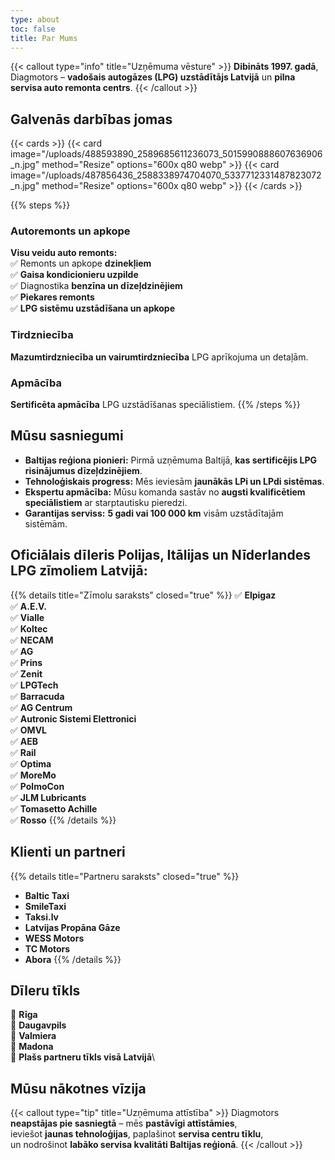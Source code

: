 ```yaml
---
type: about
toc: false
title: Par Mums
---
```


{{< callout type="info" title="Uzņēmuma vēsture" >}}
**Dibināts 1997. gadā**, Diagmotors – **vadošais autogāzes (LPG) uzstādītājs Latvijā** un **pilna servisa auto remonta centrs**.
{{< /callout >}}

## Galvenās darbības jomas

{{< cards >}}
{{< card image="/uploads/488593890_2589685611236073_5015990888607636906_n.jpg" method="Resize" options="600x q80 webp" >}}
{{< card image="/uploads/487856436_2588338974704070_5337712331487823072_n.jpg" method="Resize" options="600x q80 webp" >}}
{{< /cards >}}

{{% steps %}}

### Autoremonts un apkope

**Visu veidu auto remonts:**\
✅ Remonts un apkope **dzinekļiem**\
✅ **Gaisa kondicionieru uzpilde**\
✅ Diagnostika **benzīna un dīzeļdzinējiem**\
✅ **Piekares remonts**\
✅ **LPG sistēmu uzstādīšana un apkope**

### Tirdzniecība

**Mazumtirdzniecība un vairumtirdzniecība** LPG aprīkojuma un detaļām.

### Apmācība

**Sertificēta apmācība** LPG uzstādīšanas speciālistiem.
{{% /steps %}}

## Mūsu sasniegumi

* **Baltijas reģiona pionieri:** Pirmā uzņēmuma Baltijā, **kas sertificējis LPG risinājumus dīzeļdzinējiem**.
* **Tehnoloģiskais progress:** Mēs ieviesām **jaunākās LPi un LPdi sistēmas**.
* **Ekspertu apmācība:** Mūsu komanda sastāv no **augsti kvalificētiem speciālistiem** ar starptautisku pieredzi.
* **Garantijas serviss:** **5 gadi vai 100 000 km** visām uzstādītajām sistēmām.

## Oficiālais dīleris Polijas, Itālijas un Nīderlandes LPG zīmoliem Latvijā:

{{% details title="Zīmolu saraksts" closed="true" %}}
✅ **Elpigaz**\
✅ **A.E.V.**\
✅ **Vialle**\
✅ **Koltec**\
✅ **NECAM**\
✅ **AG**\
✅ **Prins**\
✅ **Zenit**\
✅ **LPGTech**\
✅ **Barracuda**\
✅ **AG Centrum**\
✅ **Autronic Sistemi Elettronici**\
✅ **OMVL**\
✅ **AEB**\
✅ **Rail**\
✅ **Optima**\
✅ **MoreMo**\
✅ **PolmoCon**\
✅ **JLM Lubricants**\
✅ **Tomasetto Achille**\
✅ **Rosso**
{{% /details %}}

## Klienti un partneri

{{% details title="Partneru saraksts" closed="true" %}}

* **Baltic Taxi**
* **SmileTaxi**
* **Taksi.lv**
* **Latvijas Propāna Gāze**
* **WESS Motors**
* **TC Motors**
* **Abora**
  {{% /details %}}

## Dīleru tīkls

📍 **Rīga**\
📍 **Daugavpils**\
📍 **Valmiera**\
📍 **Madona**\
📍 **Plašs partneru tīkls visā Latvijā**\

## Mūsu nākotnes vīzija

{{< callout type="tip" title="Uzņēmuma attīstība" >}}
Diagmotors **neapstājas pie sasniegtā** – mēs **pastāvīgi attīstāmies**,\
ieviešot **jaunas tehnoloģijas**, paplašinot **servisa centru tīklu**,\
un nodrošinot **labāko servisa kvalitāti Baltijas reģionā**.
{{< /callout >}}
